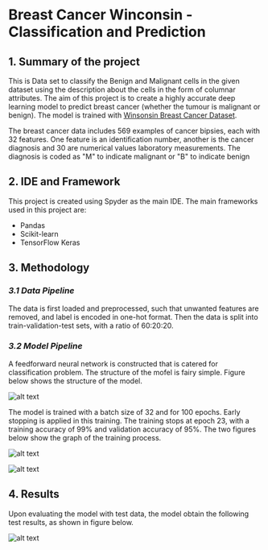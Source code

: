# Breast Cancer Winconsin - Classification and Prediction

## 1. Summary of the project
This is Data set to classify the Benign and Malignant cells in the given dataset using the description about the cells in the form of columnar attributes. The aim of this project is to create a highly accurate deep learning model to predict breast cancer (whether the tumour is malignant or benign). The model is trained with [Winsonsin Breast Cancer Dataset](https://www.kaggle.com/datasets/uciml/breast-cancer-wisconsin-data).

The breast cancer data includes 569 examples of cancer bipsies, each with 32 features. One feature is an identification number, another is the cancer diagnosis and 30 are numerical values laboratory measurements. The diagnosis is coded as "M" to indicate malignant or "B" to indicate benign

## 2. IDE and Framework
This project is created using Spyder as the main IDE. The main frameworks used in this project are:
- Pandas
- Scikit-learn
- TensorFlow Keras

## 3. Methodology

### _3.1 Data Pipeline_
The data is first loaded and preprocessed, such that unwanted features are removed, and label is encoded in one-hot format. Then the data is split into train-validation-test sets, with a ratio of 60:20:20.

### _3.2 Model Pipeline_
A feedforward neural network is constructed that is catered for classification problem. The structure of the mofel is fairy simple. Figure below shows the structure of the model.

![alt text](https://github.com/paan234/ai05-test-repo/blob/master/Image/model.png)

The model is trained with a batch size of 32 and for 100 epochs. Early stopping is applied in this training. The training stops at epoch 23, with a training accuracy of 99% and validation accuracy of 95%. The two figures below show the graph of the training process.

![alt text](https://github.com/paan234/ai05-test-repo/blob/master/Image/Loss_graph.png)

![alt text](https://github.com/paan234/ai05-test-repo/blob/master/Image/Accuracy_graph.png)

## 4. Results
Upon evaluating the model with test data, the model obtain the following test results, as shown in figure below.

![alt text](https://github.com/paan234/ai05-test-repo/blob/master/Image/Test_result.jpg)

